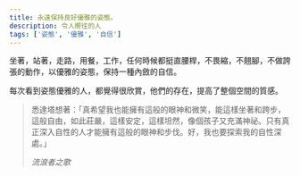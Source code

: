 ```yaml
---
title: 永遠保持良好優雅的姿態。
description: 令人嚮往的人
tags: ['姿態', '優雅', '自信']
---
```

坐著，站著，走路，用餐，工作，任何時候都挺直腰桿，不畏縮，不翹腳，不做誇張的動作，以優雅的姿態，保持一種內斂的自信。

每次看到姿態優雅的人，都覺得很欣賞，他們的存在，提高了整個空間的質感。

<blockquote>
  <p>悉達塔想著：「真希望我也能擁有這般的眼神和微笑，能這樣坐著和跨步，這般自由，如此莊嚴，這樣安定，這樣坦然，像個孩子又充滿神祕。只有真正深入自性的人才能擁有這般的眼神和步伐。好，我也要探索我的自性深處。」</p>
  <cite>流浪者之歌</cite>
</blockquote>
